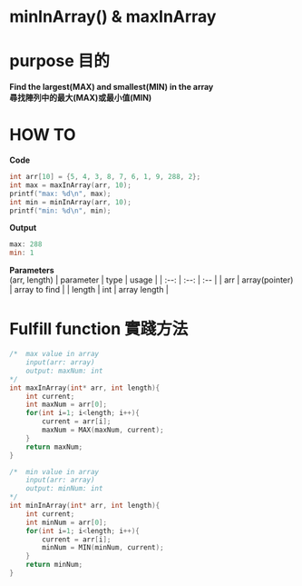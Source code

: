 # minInArray() & maxInArray
# purpose 目的
**Find the largest(MAX) and smallest(MIN) in the array**  
**尋找陣列中的最大(MAX)或最小值(MIN)**
# HOW TO
**Code**
```c
int arr[10] = {5, 4, 3, 8, 7, 6, 1, 9, 288, 2};
int max = maxInArray(arr, 10);
printf("max: %d\n", max);
int min = minInArray(arr, 10);
printf("min: %d\n", min);
```
**Output**
```powershell
max: 288
min: 1
```
**Parameters**  
(arr, length)
| parameter | type | usage |
| :--:      | :--: | :--   |
| arr       | array(pointer) | array to find |
| length    | int |  array length |
# Fulfill function 實踐方法
```c
/* 	max value in array
	input(arr: array)
	output: maxNum: int
*/
int maxInArray(int* arr, int length){
	int current;
	int maxNum = arr[0];
	for(int i=1; i<length; i++){
		current = arr[i];
		maxNum = MAX(maxNum, current);
	}
	return maxNum;
}

/* 	min value in array
	input(arr: array)
	output: minNum: int
*/
int minInArray(int* arr, int length){
	int current;
	int minNum = arr[0];
	for(int i=1; i<length; i++){
		current = arr[i];
		minNum = MIN(minNum, current);
	}
	return minNum;
}
```